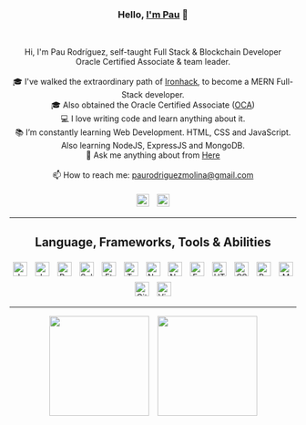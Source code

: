 <h3 align="center">Hello, <a href="https://github.com/Silinde87" title="Profile" target="_blank">I'm Pau</a> 👋</h3>
<br>
<p align="center">
  Hi, I'm Pau Rodríguez, self-taught Full Stack & Blockchain Developer<br>
  Oracle Certified Associate & team leader.<br>
  <br>
  🎓 I've walked the extraordinary path of <a href="https://www.ironhack.com/en/web-development">Ironhack</a>, to become a MERN Full-Stack developer.<br>
  🎓 Also obtained the Oracle Certified Associate (<a href="https://education.oracle.com/x/trackp_333">OCA</a>)<br>
  💻 I love writing code and learn anything about it.<br>
  📚 I’m constantly learning Web Development. HTML, CSS and JavaScript. Also learning NodeJS, ExpressJS and MongoDB.<br>
  💬 Ask me anything about from <a href="https://github.com/Silinde87/silinde87/issues" title="Issues">Here</a><br><br>
  📫 How to reach me: <a href="mailto: paurodriguezmolina@gmail.com">paurodriguezmolina@gmail.com</a>
</p>
<div align="center">
  <a href="https://www.linkedin.com/in/paurodriguezmolina/" title="LinkedIn Profile"><img src="https://res.cloudinary.com/dkevcmz3i/image/upload/v1620506336/Personal/Github%20front%20readme/linkedin_wzkegb.svg"
  style="
    width: 22px;
    margin: 5px;
  "></a>
  <a href="https://twitter.com/Silinde87" title="LinkedIn Profile"><img src="https://res.cloudinary.com/dkevcmz3i/image/upload/v1641984748/Personal/Github%20front%20readme/twitter_agxtqr.svg"
  style="
    width: 22px;
    margin: 5px;
  "></a>
</div>


<hr>

<h2 align="center">Language, Frameworks, Tools & Abilities</h2>

<div align="center">
  <img title="Java" src="https://res.cloudinary.com/dkevcmz3i/image/upload/v1620506336/Personal/Github%20front%20readme/java_qxplvb.png" height="25" style="margin: 5px;">
  <img title="Javascript" src="https://res.cloudinary.com/dkevcmz3i/image/upload/v1620506336/Personal/Github%20front%20readme/javascript-original_ks2qvl.svg" height="25" style="margin:5px;">
  <img title="React" src="https://res.cloudinary.com/dkevcmz3i/image/upload/v1620506338/Personal/Github%20front%20readme/react-original_vzqgdf.svg" height="25" style="margin:5px;">
  <img title="Solidity" src="https://res.cloudinary.com/dkevcmz3i/image/upload/v1641984959/Personal/Github%20front%20readme/Solidity_rvdvp7.svg" height="25" style="background-color: white;margin: 5px;">
  <img title="Ethereum" src="https://res.cloudinary.com/dkevcmz3i/image/upload/v1641986118/Personal/Github%20front%20readme/ethereum_qp3omn.svg" height="25" style="margin: 5px;">
  <img title="Truffle" src="https://res.cloudinary.com/dkevcmz3i/image/upload/v1641986285/Personal/Github%20front%20readme/truffle_sqtcw2.svg" height="25" style="margin: 5px;"> 
  <img title="NextJS" src="https://res.cloudinary.com/dkevcmz3i/image/upload/v1641986430/Personal/Github%20front%20readme/next_ksntrp.svg" height="25" style="margin:5px;background-color:white;">
  <img title="NodeJS" src="https://res.cloudinary.com/dkevcmz3i/image/upload/v1620506337/Personal/Github%20front%20readme/node_wgb8i4.png" height="25" style="margin:5px;background-color:white;">
  <img title="ExpressJS" src="https://res.cloudinary.com/dkevcmz3i/image/upload/v1620506334/Personal/Github%20front%20readme/expressjs_dblcrv.png" height="25" style="margin:5px;background-color:white;">
  <img title="HTML5" src="https://res.cloudinary.com/dkevcmz3i/image/upload/v1620506334/Personal/Github%20front%20readme/html5_iqjlja.svg" height="25" style="margin: 5px;">
  <img title="CSS" src="https://res.cloudinary.com/dkevcmz3i/image/upload/v1620506334/Personal/Github%20front%20readme/css_yjz8u5.svg" height="25" style="margin: 5px;">
  <img title="Bootstrap" src="https://res.cloudinary.com/dkevcmz3i/image/upload/v1620506334/Personal/Github%20front%20readme/bootstrap_ndjvqf.svg" height="25" style="margin: 5px;">
  <img title="MongoDB" src="https://res.cloudinary.com/dkevcmz3i/image/upload/v1620506337/Personal/Github%20front%20readme/mongodb_qxbmpe.png" height="25" style="margin: 5px;">
  <img title="Git" src="https://res.cloudinary.com/dkevcmz3i/image/upload/v1620506334/Personal/Github%20front%20readme/git-original_rjrbdd.svg" height="25" style="margin: 5px;">
  <img title="Visual Studio Code" src="https://res.cloudinary.com/dkevcmz3i/image/upload/v1620506338/Personal/Github%20front%20readme/vscode_b9dlo8.svg" height="25" style="margin: 5px;">
</div>

<hr>

<div style="
  margin-top: 15px;
  display: flex;
  justify-content: center;
  flex-wrap: wrap;
  gap: 15px;
">
  <a href="https://github.com/anuraghazra/github-readme-stats" title="Go to Source">
    <img src="https://github-readme-stats.vercel.app/api?username=silinde87&show_icons=true&theme=react" style="height: 175px;">
  </a>
  <a href="https://github.com/anuraghazra/github-readme-stats">
  <img src="https://github-readme-stats.vercel.app/api/top-langs/?username=Silinde87&title_color=57BCDA&text_color=57BCDA&icon_color=57BCDA&bg_color=0c1014&langs_count=8&layout=compact" style="height: 175px;" />
  </a>
</div>